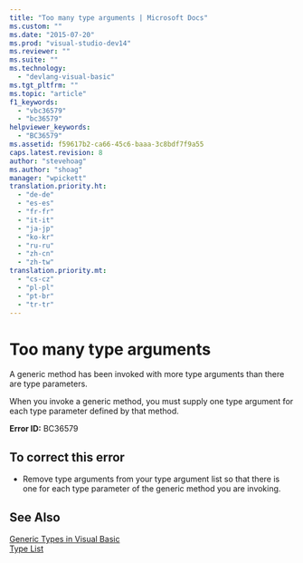```yaml
---
title: "Too many type arguments | Microsoft Docs"
ms.custom: ""
ms.date: "2015-07-20"
ms.prod: "visual-studio-dev14"
ms.reviewer: ""
ms.suite: ""
ms.technology: 
  - "devlang-visual-basic"
ms.tgt_pltfrm: ""
ms.topic: "article"
f1_keywords: 
  - "vbc36579"
  - "bc36579"
helpviewer_keywords: 
  - "BC36579"
ms.assetid: f59617b2-ca66-45c6-baaa-3c8bdf7f9a55
caps.latest.revision: 8
author: "stevehoag"
ms.author: "shoag"
manager: "wpickett"
translation.priority.ht: 
  - "de-de"
  - "es-es"
  - "fr-fr"
  - "it-it"
  - "ja-jp"
  - "ko-kr"
  - "ru-ru"
  - "zh-cn"
  - "zh-tw"
translation.priority.mt: 
  - "cs-cz"
  - "pl-pl"
  - "pt-br"
  - "tr-tr"
---
```

# Too many type arguments
A generic method has been invoked with more type arguments than there are type parameters.  
  
 When you invoke a generic method, you must supply one type argument for each type parameter defined by that method.  
  
 **Error ID:** BC36579  
  
## To correct this error  
  
-   Remove type arguments from your type argument list so that there is one for each type parameter of the generic method you are invoking.  
  
## See Also  
 [Generic Types in Visual Basic](../../visual-basic/programming-guide/language-features/data-types/generic-types.md)   
 [Type List](../../visual-basic/language-reference/statements/type-list.md)